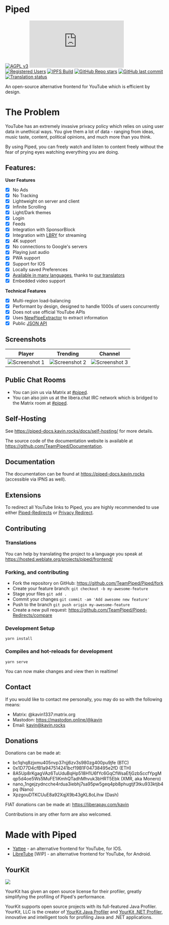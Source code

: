 # Piped

[![AGPL v3](https://shields.io/badge/License-AGPL%20v3-blue.svg)](https://www.gnu.org/licenses/agpl-3.0.en.html)
[![Matrix](https://img.shields.io/matrix/piped:matrix.org)](https://matrix.to/#/#piped:matrix.org)
[![Registered Users](https://pipedapi.kavin.rocks/registered/badge)](https://piped.kavin.rocks/register)
[![IPFS Build](https://github.com/TeamPiped/Piped/actions/workflows/build.yml/badge.svg)](https://piped-ipfs.kavin.rocks/)
[![GitHub Repo stars](https://img.shields.io/github/stars/TeamPiped/Piped-Frontend?style=social)](https://github.com/TeamPiped/Piped/stargazers)
[![GitHub last commit](https://img.shields.io/github/last-commit/TeamPiped/Piped-Frontend)](https://github.com/TeamPiped/Piped/commits)
[![Translation status](https://hosted.weblate.org/widgets/piped/-/frontend/svg-badge.svg)](https://hosted.weblate.org/projects/piped/frontend/)

An open-source alternative frontend for YouTube which is efficient by design.

# The Problem

YouTube has an extremely invasive privacy policy which relies on using user data in unethical ways. You give them a lot of data - ranging from ideas, music taste, content, political opinions, and much more than you think.

By using Piped, you can freely watch and listen to content freely without the fear of prying eyes watching everything you are doing.

## Features:

**User Features**

-   [x] No Ads
-   [x] No Tracking
-   [x] Lightweight on server and client
-   [x] Infinite Scrolling
-   [x] Light/Dark themes
-   [x] Login
-   [x] Feeds
-   [x] Integration with SponsorBlock
-   [x] Integration with [LBRY](https://lbry.com/) for streaming
-   [x] 4K support
-   [x] No connections to Google's servers
-   [x] Playing just audio
-   [x] PWA support
-   [x] Support for IOS
-   [x] Locally saved Preferences
-   [x] [Available in many languages](src/locales), thanks to [our translators](https://hosted.weblate.org/projects/piped/frontend/)
-   [x] Embedded video support

**Technical Features**

-   [x] Multi-region load-balancing
-   [x] Performant by design, designed to handle 1000s of users concurrently
-   [x] Does not use official YouTube APIs
-   [x] Uses [NewPipeExtractor](https://github.com/TeamNewPipe/NewPipeExtractor) to extract information
-   [x] Public [JSON API](https://piped-docs.kavin.rocks/docs/api-documentation/)

## Screenshots

| Player                                                                                                        | Trending                                                                                                      | Channel                                                                                                       |
| ------------------------------------------------------------------------------------------------------------- | ------------------------------------------------------------------------------------------------------------- | ------------------------------------------------------------------------------------------------------------- |
| ![Screenshot 1](https://cloudflare-ipfs.com/ipfs/bafybeiaxhsog7jzydr7xb3xhlemxilqksceqg5fraaiuojzclhocsqrcvq) | ![Screenshot 2](https://cloudflare-ipfs.com/ipfs/bafybeigafumvrgbfyufxjptvufobstrywrfv2kteyuuictfko6kvghjszu) | ![Screenshot 3](https://cloudflare-ipfs.com/ipfs/bafybeiehs5xjqmmq34gmewxoqm3j3b2ze3pve4sdmanz7ukrxwgrcmxnry) |

## Public Chat Rooms

-   You can join us via Matrix at [#piped](https://matrix.to/#/#piped:matrix.org).
-   You can also join us at the libera.chat IRC network which is bridged to the Matrix room at [#piped](https://web.libera.chat/#piped).

## Self-Hosting

See https://piped-docs.kavin.rocks/docs/self-hosting/ for more details.

The source code of the documentation website is available at https://github.com/TeamPiped/Documentation.

## Documentation

The documentation can be found at https://piped-docs.kavin.rocks (accessible via IPNS as well).

## Extensions

To redirect all YouTube links to Piped, you are highly recommended to use either [Piped-Redirects](https://github.com/TeamPiped/Piped-Redirects) or [Privacy Redirect](https://github.com/SimonBrazell/privacy-redirect#get).

## Contributing

### Translations

You can help by translating the project to a language you speak at https://hosted.weblate.org/projects/piped/frontend/

### Forking, and contributing

-   Fork the repository on GitHub: https://github.com/TeamPiped/Piped/fork
-   Create your feature branch: `git checkout -b my-awesome-feature`
-   Stage your files `git add .`
-   Commit your changes `git commit -am 'Add awesome new feature'`
-   Push to the branch `git push origin my-awesome-feature`
-   Create a new pull request: https://github.com/TeamPiped/Piped-Redirects/compare

### Development Setup

```
yarn install
```

### Compiles and hot-reloads for development

```
yarn serve
```

You can now make changes and view then in realtime!

## Contact

If you would like to contact me personally, you may do so with the following means:

-   Matrix: @kavin1337:matrix.org
-   Mastodon: https://mastodon.online/@kavin
-   Email: kavin@kavin.rocks

## Donations

Donations can be made at:

-   bc1qhq8zjxmu405nvp37njj6zv3s980zg400pu9jfe (BTC)
-   0x1D77D4cfB1a947514241bcf19B1F04738495e2fD (ETH)
-   8A5Up8rKgagVAz6TuUduBqHp518H1U6fYc6GqCfWsaEfjGzbSccfYpgMqp5d4oe5Ws5MuFE1iKmhQTadhMhvuk3bHRT5Ebk (XMR, aka Monero)
-   nano_1ngejzydncche4rdua3iebhj7sa95pw5geq4pb8phugtjf3tku933ktjb4pq (Nano)
-   XpzgouDTKCUuE8a92XqjX9b43gKL8oLihw (Dash)

FIAT donations can be made at: https://liberapay.com/kavin

Contributions in any other form are also welcomed.

# Made with Piped

-   [Yattee](https://github.com/yattee/yattee) - an alternative frontend for YouTube, for IOS.
-   [LibreTube](https://github.com/Libre-tube/LibreTube) [WIP] - an alternative frontend for YouTube, for Android.

## YourKit

![](https://www.yourkit.com/images/yklogo.png)

YourKit has given an open source license for their profiler, greatly simplifying the profiling of Piped's performance.

YourKit supports open source projects with its full-featured Java Profiler.
YourKit, LLC is the creator of [YourKit Java Profiler](https://www.yourkit.com/java/profiler/)
and [YourKit .NET Profiler](https://www.yourkit.com/.net/profiler/),
innovative and intelligent tools for profiling Java and .NET applications.
